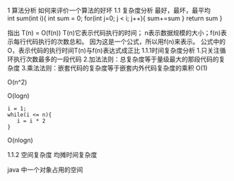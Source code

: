 1 算法分析
如何来评价一个算法的好坏
   1.1 复杂度分析
    最好，最坏，最平均       
    int sum(int i){
        int sum = 0;
        for(int j=0; j < i; j++){
            sum+=sum
        }
        return sum
    }
    
   指出 T(n) = O(f(n))
   T(n)它表示代码执行的时间；
   n表示数据规模的大小；f(n)表示每行代码执行的次数总和。
   因为这是一个公式，所以用f(n)来表示。
   公式中的O，表示代码的执行时间T(n)与f(n)表达式成正比
1.1.1时间复杂度分析
  1.只关注循环执行次数最多的一段代码
  2.加法法则：总复杂度等于量级最大的那段代码的复杂度
  3.乘法法则：嵌套代码的复杂度等于嵌套内外代码复杂度的乘积
 O(1)  
 
 O(n^2)
 
 O(logn)   
 
    i = 1;
    while(i <= n){
       i = i * 2   
    }
 O(nlogn)
 
1.1.2 空间复杂度 均摊时间复杂度

java 中一个对象占用的空间